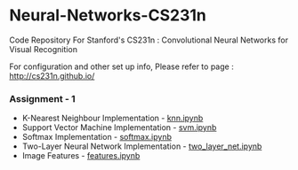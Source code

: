 # Neural-Networks-CS231n

Code Repository For Stanford's CS231n : Convolutional Neural Networks for Visual Recognition

For configuration and other set up info, Please refer to page : http://cs231n.github.io/

### Assignment - 1
* K-Nearest Neighbour Implementation - [knn.ipynb][1]
* Support Vector Machine Implementation - [svm.ipynb][2]
* Softmax Implementation - [softmax.ipynb][3]
* Two-Layer Neural Network Implementation - [two_layer_net.ipynb][4]
* Image Features - [features.ipynb][5]

[1]: https://github.com/Hasil-Sharma/Neural-Networks-CS231n/blob/master/assignment1/knn.ipynb "K Nearest Neighbour Implementation"
[2]: https://github.com/Hasil-Sharma/Neural-Networks-CS231n/blob/master/assignment1/svm.ipynb "Support Vector Machine Implementation"
[3]: https://github.com/Hasil-Sharma/Neural-Networks-CS231n/blob/master/assignment1/softmax.ipynb "Softmax Implementation"
[4]: https://github.com/Hasil-Sharma/Neural-Networks-CS231n/blob/master/assignment1/two_layer_net.ipynb "Two-Layer Neural Network Implementation"
[5]:  https://github.com/Hasil-Sharma/Neural-Networks-CS231n/blob/master/assignment1/features.ipynb "Image Features Implementation"
